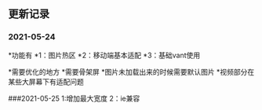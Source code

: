 ## 更新记录
### 2021-05-24
*功能有
*1：图片热区
*2：移动端基本适配
*3：基础vant使用

*需要优化的地方
*需要骨架屏
*图片未加载出来的时候需要默认图片
*视频部分在某些大屏幕下有适配问题

###2021-05-25
1:增加最大宽度
2：ie兼容